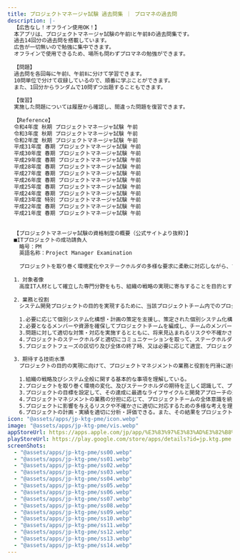 ```yaml
---
title: プロジェクトマネージャ試験 過去問集 ｜ プロマネの過去問
description: |-
  【広告なし！オフライン使用OK！】
  本アプリは、プロジェクトマネージャ試験の午前Ⅰと午前Ⅱの過去問集です。
  過去14回分の過去問を搭載しています。
  広告が一切無いので勉強に集中できます。
  オフラインで使用できるため、場所も問わずプロマネの勉強ができます。
  
  【問題】
  過去問を各回毎に午前Ⅰ、午前Ⅱに分けて学習できます。
  10問単位で分けて収録しているので、順番に学ぶことができます。
  また、1回分からランダムで10問ずつ出題することもできます。
  
  【復習】
  実施した問題については履歴から確認し、間違った問題を復習できます。
  
  【Reference】
  令和4年度 秋期 プロジェクトマネージャ試験 午前
  令和3年度 秋期 プロジェクトマネージャ試験 午前
  令和2年度 秋期 プロジェクトマネージャ試験 午前
  平成31年度 春期 プロジェクトマネージャ試験 午前
  平成30年度 春期 プロジェクトマネージャ試験 午前
  平成29年度 春期 プロジェクトマネージャ試験 午前
  平成28年度 春期 プロジェクトマネージャ試験 午前
  平成27年度 春期 プロジェクトマネージャ試験 午前
  平成26年度 春期 プロジェクトマネージャ試験 午前
  平成25年度 春期 プロジェクトマネージャ試験 午前
  平成24年度 春期 プロジェクトマネージャ試験 午前
  平成23年度 特別 プロジェクトマネージャ試験 午前
  平成22年度 春期 プロジェクトマネージャ試験 午前
  平成21年度 春期 プロジェクトマネージャ試験 午前
  
  
  【プロジェクトマネージャ試験の資格制度の概要（公式サイトより抜粋）】
  ■ITプロジェクトの成功請負人
  　略号：PM
  　英語名称：Project Manager Examination
  
  　プロジェクトを取り巻く環境変化やステークホルダの多様な要求に柔軟に対応しながら、プロジェクトを確実に成功に導くマネージャを目指す方に最適です。
  
  1．対象者像
  　高度IT人材として確立した専門分野をもち、組織の戦略の実現に寄与することを目的とするシステム開発プロジェクトにおいて、プロジェクトの目的の実現に向けて責任をもってプロジェクトマネジメント業務を単独で又はチームの一員として担う者
  
  2．業務と役割
  　システム開発プロジェクトの目的を実現するために、当該プロジェクトチーム内でのプロジェクトマネジメント業務の分担に従って、次の役割を主導的に果たすとともに、下位者を指導する。
  
  　1.必要に応じて個別システム化構想・計画の策定を支援し、策定された個別システム化構想・計画に基づいて、プロジェクトの目的を実現するためにプロジェクト計画を作成し、当該プロジェクトの目標とライフサイクルを設定する。
  　2.必要となるメンバーや資源を確保してプロジェクトチームを編成し、チームのメンバーとプロジェクトの目的を共有する。必要に応じてメンバーを支援して、メンバーの成長とチームの自律的なマネジメントに向けた継続的な改善を推進する。
  　3.問題に対して適切な対策・対応を実施するとともに、将来見込まれるリスクや不確かさに対して、メンバーの多様な考えを活用して早期に対応し、変化に適応することによって、プロジェクトの目的を実現する。
  　4.プロジェクトのステークホルダと適切にコミュニケーションを取って、ステークホルダのニーズを満たすとともに、プロジェクトの目的の実現のためにステークホルダとの共創関係を構築し維持する。
  　5.プロジェクトフェーズの区切り及び全体の終了時、又は必要に応じて適宜、プロジェクトの計画と実績を分析・評価し、プロジェクトのその後のマネジメントの改善に反映するとともに、ほかのプロジェクトの参考に資する。
  
  3．期待する技術水準
  　プロジェクトの目的の実現に向けて、プロジェクトマネジメントの業務と役割を円滑に遂行するため、次の知識・実践能力が要求される。
  
  　1.組織の戦略及びシステム全般に関する基本的な事項を理解している。
  　2.プロジェクトを取り巻く環境の変化、及びステークホルダの期待を正しく認識して、プロジェクトの目的を実現するプロジェクト計画を作成できる。
  　3.プロジェクトの目標を設定して、その達成に最適なライフサイクルと開発アプローチの選択、及びマネジメントプロセスの修整ができる。
  　4.プロジェクトマネジメントの業務の分担に応じて、プロジェクトチームの全体意識を統一してパフォーマンスの向上を図り、またプロジェクトチームの自律的な成長を促進できる。
  　5.プロジェクトに影響を与えるリスクや不確かさに適切に対応するための多様な考えを理解して、変化に柔軟に適応できる。
  　6.プロジェクトの計画・実績を適切に分析・評価できる。また、その結果をプロジェクトのその後のマネジメントに活用できるとともに、ほかのプロジェクトの参考に資することができる。
icon: "@assets/apps/jp-ktg-pme/icon.webp"
image: "@assets/apps/jp-ktg-pme/vis.webp"
appStoreUrl: https://apps.apple.com/jp/app/%E3%83%97%E3%83%AD%E3%82%B8%E3%82%A7%E3%82%AF%E3%83%88%E3%83%9E%E3%83%8D%E3%83%BC%E3%82%B8%E3%83%A3%E8%A9%A6%E9%A8%93-%E9%81%8E%E5%8E%BB%E5%95%8F%E9%9B%86-%E3%83%97%E3%83%AD%E3%83%9E%E3%83%8D%E3%81%AE%E9%81%8E%E5%8E%BB%E5%95%8F/id6450507923
playStoreUrl: https://play.google.com/store/apps/details?id=jp.ktg.pme
screenShots:
  - "@assets/apps/jp-ktg-pme/ss00.webp"
  - "@assets/apps/jp-ktg-pme/ss01.webp"
  - "@assets/apps/jp-ktg-pme/ss02.webp"
  - "@assets/apps/jp-ktg-pme/ss03.webp"
  - "@assets/apps/jp-ktg-pme/ss04.webp"
  - "@assets/apps/jp-ktg-pme/ss05.webp"
  - "@assets/apps/jp-ktg-pme/ss06.webp"
  - "@assets/apps/jp-ktg-pme/ss07.webp"
  - "@assets/apps/jp-ktg-pme/ss08.webp"
  - "@assets/apps/jp-ktg-pme/ss09.webp"
  - "@assets/apps/jp-ktg-pme/ss10.webp"
  - "@assets/apps/jp-ktg-pme/ss11.webp"
  - "@assets/apps/jp-ktg-pme/ss12.webp"
  - "@assets/apps/jp-ktg-pme/ss13.webp"
  - "@assets/apps/jp-ktg-pme/ss14.webp"
---
```


